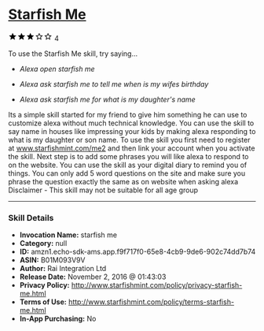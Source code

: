 # [Starfish Me](http://alexa.amazon.com/#skills/amzn1.echo-sdk-ams.app.f9f717f0-65e8-4cb9-9de6-902c74dd7b74)
![3 stars](../../images/ic_star_black_18dp_1x.png)![3 stars](../../images/ic_star_black_18dp_1x.png)![3 stars](../../images/ic_star_black_18dp_1x.png)![3 stars](../../images/ic_star_border_black_18dp_1x.png)![3 stars](../../images/ic_star_border_black_18dp_1x.png) 4

To use the Starfish Me skill, try saying...

* *Alexa open starfish me*

* *Alexa ask starfish me to tell me when is my wifes birthday*

* *Alexa  ask starfish me for what is my daughter's name*

Its a simple skill started for my friend to give him something he can use to customize alexa without much technical knowledge. You can use the skill to say name in houses like impressing your kids by making alexa responding to what is my daughter or son name. To use the skill you first need to register at www.starfishmint.com/me2 and then link your account when you activate the skill. Next step is to add some phrases you will like alexa to respond to on the website. You can use the skill as your digital diary to remind you of things. You can only add 5 word questions on the site and make sure you phrase the question exactly the same as on website when asking alexa
Disclaimer - This skill may not be suitable for all age group

***

### Skill Details

* **Invocation Name:** starfish me
* **Category:** null
* **ID:** amzn1.echo-sdk-ams.app.f9f717f0-65e8-4cb9-9de6-902c74dd7b74
* **ASIN:** B01M093V9V
* **Author:** Rai Integration Ltd
* **Release Date:** November 2, 2016 @ 01:43:03
* **Privacy Policy:** http://www.starfishmint.com/policy/privacy-starfish-me.html
* **Terms of Use:** http://www.starfishmint.com/policy/terms-starfish-me.html
* **In-App Purchasing:** No

